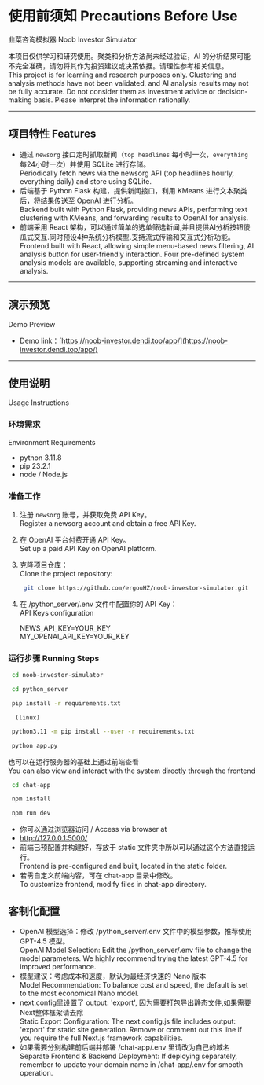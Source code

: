 # 使用前须知 Precautions Before Use

韭菜咨询模拟器 Noob Investor Simulator

本项目仅供学习和研究使用。聚类和分析方法尚未经过验证，AI 的分析结果可能不完全准确，请勿将其作为投资建议或决策依据。请理性参考相关信息。  
This project is for learning and research purposes only. Clustering and analysis methods have not been validated, and AI analysis results may not be fully accurate. Do not consider them as investment advice or decision-making basis. Please interpret the information rationally.

---

## 项目特性 Features

- 通过 `newsorg` 接口定时抓取新闻（`top headlines` 每小时一次，`everything` 每24小时一次）并使用 SQLite 进行存储。  
Periodically fetch news via the newsorg API (top headlines hourly, everything daily) and store using SQLite.
- 后端基于 Python Flask 构建，提供新闻接口，利用 KMeans 进行文本聚类后，将结果传送至 OpenAI 进行分析。  
Backend built with Python Flask, providing news APIs, performing text clustering with KMeans, and forwarding results to OpenAI for analysis.
- 前端采用 React 架构，可以通过简单的选单筛选新闻,并且提供AI分析按钮傻瓜式交互.同时预设4种系统分析模型.支持流式传输和交互式分析功能。  
 Frontend built with React, allowing simple menu-based news filtering, AI analysis button for user-friendly interaction. Four pre-defined system analysis models are available, supporting streaming and interactive analysis.

---

## 演示预览   
Demo Preview

- Demo link：[https://noob-investor.dendi.top/app/](https://noob-investor.dendi.top/app/)

---

## 使用说明   
 Usage Instructions

### 环境需求   
 Environment Requirements

- python 3.11.8
- pip 23.2.1
- node / Node.js

### 准备工作

1. 注册 `newsorg` 账号，并获取免费 API Key。  
Register a newsorg account and obtain a free API Key.
2. 在 OpenAI 平台付费开通 API Key。  
Set up a paid API Key on OpenAI platform.
3. 克隆项目仓库：  
Clone the project repository:
   ```bash
    git clone https://github.com/ergouHZ/noob-investor-simulator.git
   ```

4. 在 /python_server/.env 文件中配置你的 API Key：  
API Keys configuration  

    NEWS_API_KEY=YOUR_KEY  
    MY_OPENAI_API_KEY=YOUR_KEY


### 运行步骤 Running Steps
   ```bash
    cd noob-investor-simulator
   ```
   ```bash
    cd python_server
   ```
   ```bash
    pip install -r requirements.txt
   ```  

      (linux)
   ```bash
    python3.11 -m pip install --user -r requirements.txt
   ```

   ```bash
    python app.py
   ```


也可以在运行服务器的基础上通过前端查看  
You can also view and interact with the system directly through the frontend
   ```bash
    cd chat-app
   ```
   ```bash
    npm install
   ```
   ```bash
    npm run dev
   ```

- 你可以通过浏览器访问 / Access via browser at
- http://127.0.0.1:5000/
- 前端已预配置并构建好，存放于 static 文件夹中所以可以通过这个方法直接运行。  
 Frontend is pre-configured and built, located in the static folder.
- 若需自定义前端内容，可在 chat-app 目录中修改。  
 To customize frontend, modify files in chat-app directory.

## 客制化配置
- OpenAI 模型选择：修改 /python_server/.env 文件中的模型参数，推荐使用 GPT-4.5 模型。  
OpenAI Model Selection: Edit the /python_server/.env file to change the model parameters. We highly recommend trying the latest GPT-4.5 for improved performance.
- 模型建议：考虑成本和速度，默认为最经济快速的 Nano 版本  
Model Recommendation: To balance cost and speed, the default is set to the most economical Nano model.
- next.config里设置了 output: 'export', 因为需要打包导出静态文件,如果需要Next整体框架请去除  
Static Export Configuration: The next.config.js file includes output: 'export' for static site generation. Remove or comment out this line if you require the full Next.js framework capabilities.
- 如果需要分别构建前后端并部署   /chat-app/.env 里请改为自己的域名  
Separate Frontend & Backend Deployment: If deploying separately, remember to update your domain name in /chat-app/.env for smooth operation.
